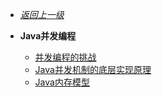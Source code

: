 - [*返回上一级*](/java/_sidebar.md)
- **Java并发编程**

    - [并发编程的挑战](/java/Java并发编程/并发编程的挑战/README.md)
    - [Java并发机制的底层实现原理](/java/Java并发编程/Java并发机制的底层实现原理/README.md)
    - [Java内存模型](/java/Java并发编程/Java内存模型/README.md)
